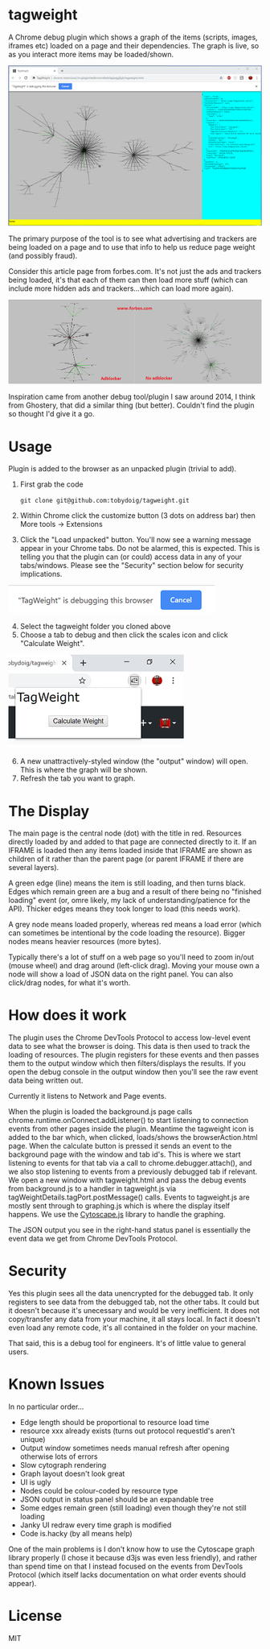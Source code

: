 # tagweight
A Chrome debug plugin which shows a graph of the items (scripts, images, iframes etc)
loaded on a page and their dependencies. The graph is live, so as you interact more items may be loaded/shown.

  ![tagweight screenshot](/docs/screenshot.png)

The primary purpose of the tool is to see what advertising and trackers are being loaded on a page and to use that
info to help us reduce page weight (and possibly fraud).

Consider this article page from forbes.com. It's not just the ads and trackers being loaded, it's that each of them
can then load more stuff (which can include more hidden ads and trackers...which can load more again).

  ![With / without adblocker](/docs/beforeafter.png)

Inspiration came from another debug tool/plugin I saw around 2014, I think from Ghostery, that did
a similar thing (but better). Couldn't find the plugin so thought I'd give it a go.

# Usage
Plugin is added to the browser as an unpacked plugin (trivial to add).

1. First grab the code

    `git clone git@github.com:tobydoig/tagweight.git`

2. Within Chrome click the customize button (3 dots on address bar) then More tools -> Extensions
3. Click the "Load unpacked" button. You'll now see a warning message appear in your Chrome tabs. Do not be alarmed, this is expected. This is telling you that the plugin can (or could) access data in any of your tabs/windows. Please see the "Security" section below for security implications.

  ![Calculate weight menu](/docs/debugging.png)

4. Select the tagweight folder you cloned above
5. Choose a tab to debug and then click the scales icon and click "Calculate Weight".

  ![Calculate weight menu](/docs/calcweight.png)

6. A new unattractively-styled window (the "output" window) will open. This is where the graph will be shown.
7. Refresh the tab you want to graph.

# The Display
The main page is the central node (dot) with the title in red. Resources directly loaded by and added to that page are connected directly to it.
If an IFRAME is loaded then any items loaded inside that IFRAME are shown as children of it rather than the parent page (or parent IFRAME if
there are several layers).

A green edge (line) means the item is still loading, and then turns black. Edges which remain green are a bug and a
result of there being no "finished loading" event (or, omre likely, my lack of understanding/patience for the API). Thicker edges means they took
longer to load (this needs work).

A grey node means loaded properly, whereas red means a load error (which can sometimes be intentional by the code loading the resource).
Bigger nodes means heavier resources (more bytes).

Typically there's a lot of stuff on a web page so you'll need to zoom in/out (mouse wheel) and drag around (left-click drag).
Moving your mouse own a node will show a load of JSON data on the right panel. You can also click/drag nodes, for what it's worth.

# How does it work
The plugin uses the Chrome DevTools Protocol to access low-level event data to see what the browser is doing. This data is then used to track the loading
of resources. The plugin registers for these events and then passes them to the output window which then filters/displays the results.
If you open the debug console in the output window then you'll see the raw event data being written out.

Currently it listens to Network and Page events.

When the plugin is loaded the background.js page calls chrome.runtime.onConnect.addListener() to start listening to connection events from
other pages inside the plugin. Meantime the tagweight icon is added to the bar which, when clicked, loads/shows the browserAction.html page. When
the calculate button is pressed it sends an event to the background page with the window and tab id's. This is where we start listening to events
for that tab via a call to chrome.debugger.attach(), and we also stop listening to events from a previously debugged tab if relevant. We open a new
window with tagweight.html and pass the debug events from background.js to a handler in tagweight.js via tagWeightDetails.tagPort.postMessage() calls. 
Events to tagweight.js are mostly sent through to graphing.js which is where the display itself happens. We use the [Cytoscape.js](https://js.cytoscape.org/)
library to handle the graphing.

The JSON output you see in the right-hand status panel is essentially the event data we get from Chrome DevTools Protocol.

# Security
Yes this plugin sees all the data unencrypted for the debugged tab. It only registers to see data from the debugged tab, not the other tabs. It could but
it doesn't because it's unecessary and would be very inefficient. It does not copy/transfer any data from your machine, it all stays local. In fact it
doesn't even load any remote code, it's all contained in the folder on your machine.

That said, this is a debug tool for engineers. It's of little value to general users.

# Known Issues
In no particular order...

- Edge length should be proportional to resource load time
- resource xxx already exists (turns out protocol requestId's aren't unique)
- Output window sometimes needs manual refresh after opening otherwise lots of errors
- Slow cytograph rendering
- Graph layout doesn't look great
- UI is ugly
- Nodes could be colour-coded by resource type
- JSON output in status panel should be an expandable tree
- Some edges remain green (still loading) even though they're not still loading
- Janky UI redraw every time graph is modified
- Code is.hacky (by all means help)

One of the main problems is I don't know how to use the Cytoscape graph library properly (I chose it because d3js was even less friendly), and
rather than spend time on that I instead focused on the events from DevTools Protocol (which itself lacks documentation on
what order events should appear).

# License
MIT

